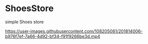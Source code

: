 # ShoesStore
simple Shoes store



https://user-images.githubusercontent.com/108205081/201814006-b976f7ef-7a66-4d92-bf34-f91f9266be3d.mp4

